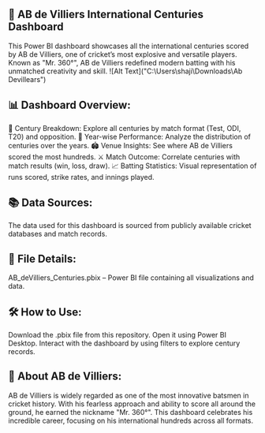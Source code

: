 ## 🏏 AB de Villiers International Centuries Dashboard
This Power BI dashboard showcases all the international centuries scored by AB de Villiers, one of cricket’s most explosive and versatile players. Known as "Mr. 360°", AB de Villiers redefined modern batting with his unmatched creativity and skill.
![Alt Text]("C:\Users\shaji\Downloads\Ab Devillears")


## 📊 Dashboard Overview:
🏅 Century Breakdown: Explore all centuries by match format (Test, ODI, T20) and opposition.
📆 Year-wise Performance: Analyze the distribution of centuries over the years.
🏟️ Venue Insights: See where AB de Villiers scored the most hundreds.
⚔️ Match Outcome: Correlate centuries with match results (win, loss, draw).
📈 Batting Statistics: Visual representation of runs scored, strike rates, and innings played.

## 📚 Data Sources:
The data used for this dashboard is sourced from publicly available cricket databases and match records.

## 💾 File Details:
AB_deVilliers_Centuries.pbix – Power BI file containing all visualizations and data.

## 🛠️ How to Use:
Download the .pbix file from this repository.
Open it using Power BI Desktop.
Interact with the dashboard by using filters to explore century records.

## 🐐 About AB de Villiers:
AB de Villiers is widely regarded as one of the most innovative batsmen in cricket history. With his fearless approach and ability to score all around the ground, he earned the nickname "Mr. 360°". This dashboard celebrates his incredible career, focusing on his international hundreds across all formats.
